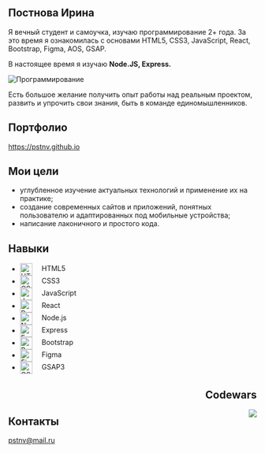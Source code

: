 <section>
  <h1>Постнова Ирина </h1>
  <p>Я вечный студент и самоучка, изучаю программирование 2+ года. За это время я ознакомилась с основами HTML5, CSS3, JavaScript, React, Bootstrap, Figma, AOS, GSAP.</p>
  <p>В настоящее время я изучаю <strong> Node.JS, Express. </strong></p>
  <img src="https://modnica.club/uploads/posts/2021-11/thumbs/1635977296_104-modnica-club-p-graficheskii-minimalizm-113.jpg" alt="Программирование">
  <p>Есть большое желание получить опыт работы над реальным проектом, развить и упрочить свои знания, быть в команде единомышленников.</p>
</section>

<section>
  <div>
    <h2> Портфолио </h2>
    <a href="https://pstnv.github.io"> https://pstnv.github.io </a>
  </div>
  <div>
    <h2> Мои цели </h2>
    <ul>
      <li> углубленное изучение актуальных технологий и применение их на практике; </li>
      <li> создание современных сайтов и приложений, понятных пользователю и адаптированных под мобильные устройства;</li>
      <li> написание лаконичного и простого кода.</li>
    </ul>
  </div>
  <div>
    <h2> Навыки </h2>
    <ul>
      <li><img src="https://pstnv.github.io/src/icons/techs/icon_html.png" valign="middle" style="margin-right:15px;height:25px;" alt="HTML5"> HTML5 </li>
      <li><img src="https://pstnv.github.io/src/icons/techs/icon_css.png" valign="middle" style="margin-right:15px;height:25px;" alt="CSS3"> CSS3 </li>
      <li><img src="https://pstnv.github.io/src/icons/techs/icon_javascript.png" valign="middle" style="margin-right:15px;height:25px;" alt="JavaScript"> JavaScript </li>
      <li><img src="https://pstnv.github.io/src/icons/techs/icon_react.png" valign="middle" style="margin-right:15px;height:25px;" alt="React"> React </li>
      <li><img src="https://pstnv.github.io/src/icons/techs/icon_node.png" valign="middle" style="margin-right:15px;height:25px;" alt="Node.js"> Node.js </li>
      <li><img src="https://pstnv.github.io/src/icons/techs/icon_express.png" valign="middle" style="margin-right:15px;height:25px;" alt="Express"> Express </li>
      <li><img src="https://pstnv.github.io/src/icons/techs/icon_bootstrap.png" valign="middle" style="margin-right:15px;height:25px;" alt="Bootstrap "> Bootstrap </li>
      <li><img src="https://pstnv.github.io/src/icons/techs/icon_figma.png" valign="middle" style="margin-right:15px;height:25px;" alt="Figma"> Figma </li>
      <li><img src="https://pstnv.github.io/src/icons/techs/icon_gsap.png" valign="middle" style="margin-right:15px;height:25px;" alt="GSAP3"> GSAP3 </li>
    </ul>
  </div>
  <div>
    <h2 align="right"> Codewars </h2>
    <a href="https://www.codewars.com/users/pstnv"> <img align="right" src="https://www.codewars.com/users/pstnv/badges/large"></a>
  </div>  
  <div>
    <h2> Контакты </h2>
    <a href="mailto:pstnv@mail.ru"> pstnv@mail.ru </a>
  </div>
</section>
